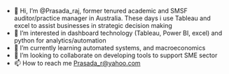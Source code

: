 <!---
Prasadaraj/Prasadaraj is a ✨ special ✨ repository because its `README.md` (this file) appears on your GitHub profile.
You can click the Preview link to take a look at your changes.
--->
- 👋 Hi, I’m @Prasada_raj, former tenured academic and SMSF auditor/practice manager in Australia. These days i use Tableau and excel to assist businesses in strategic decision making  
- 👀 I’m interested in dashboard technology (Tableau, Power BI, excel) and python for analytics/automation 
- 🌱 I’m currently learning automated systems, and macroeconomics
- 💞️ I’m looking to collaborate on developing tools to support SME sector 
- 📫 How to reach me Prasada_r@yahoo.com
